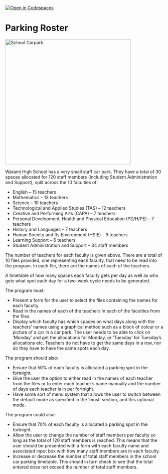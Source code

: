 [![Open in Codespaces](https://classroom.github.com/assets/launch-codespace-2972f46106e565e64193e422d61a12cf1da4916b45550586e14ef0a7c637dd04.svg)](https://classroom.github.com/open-in-codespaces?assignment_repo_id=19581140)
# Parking Roster

<img src="https://www.school-news.com.au/wp-content/uploads/2024/11/SN34-HS-Carpark-safety-Area-Safe-1-780x470.jpg" alt="School Carpark" width="400"/>

Warami High School has a very small staff car park. They have a total of 30 spaces allocated for 120 staff members (including Student Administration and Support), split across the 10 faculties of:
- English – 15 teachers
- Mathematics – 13 teachers
- Science – 10 teachers
- Technological and Applied Studies (TAS) – 12 teachers
- Creative and Performing Arts (CAPA) – 7 teachers
- Personal Development, Health and Physical Education (PD/H/PE) – 7 teachers
- History and Languages – 7 teachers
- Human Society and Its Environment (HSIE) – 9 teachers
- Learning Support – 6 teachers
- Student Administration and Support – 34 staff members

The number of teachers for each faculty is given above. There are a total of 10 files provided, one representing each faculty, that need to be read into the program. In each file, there are the names of each of the teachers.

A timetable of how many spaces each faculty gets per day as well as who gets what spot each day for a two-week cycle needs to be generated.

The program must:
- Present a form for the user to select the files containing the names for each faculty.
- Read in the names of each of the teachers in each of the faculties from the files.
- Display which faculty has which spaces on what days along with the teachers’ names using a graphical method such as a block of colour or a picture of a car in a car park. The user needs to be able to click on ‘Monday’ and get the allocations for Monday, or ‘Tuesday’ for Tuesday’s allocations etc. Teachers do not have to get the same days in a row, nor do they have to have the same spots each day.

The program should also:
- Ensure that 50% of each faculty is allocated a parking spot in the fortnight.
- Give the user the option to either read in the names of each teacher from the files or to enter each teacher’s name manually and the number of days each teacher is in per fortnight.
- Have some sort of menu system that allows the user to switch between the default mode as specified in the ‘must’ section, and this optional mode.

The program could also:
- Ensure that 70% of each faculty is allocated a parking spot in the fortnight.
- Allow the user to change the number of staff members per faculty so long as the total of 120 staff members is reached. This means that the user should be presented with a form with each faculty name and associated input box with how many staff members are in each faculty.
- Increase or decrease the number of total staff members in the school car parking timetable. This should in turn check to see that the total entered does not exceed the number of total staff members.


